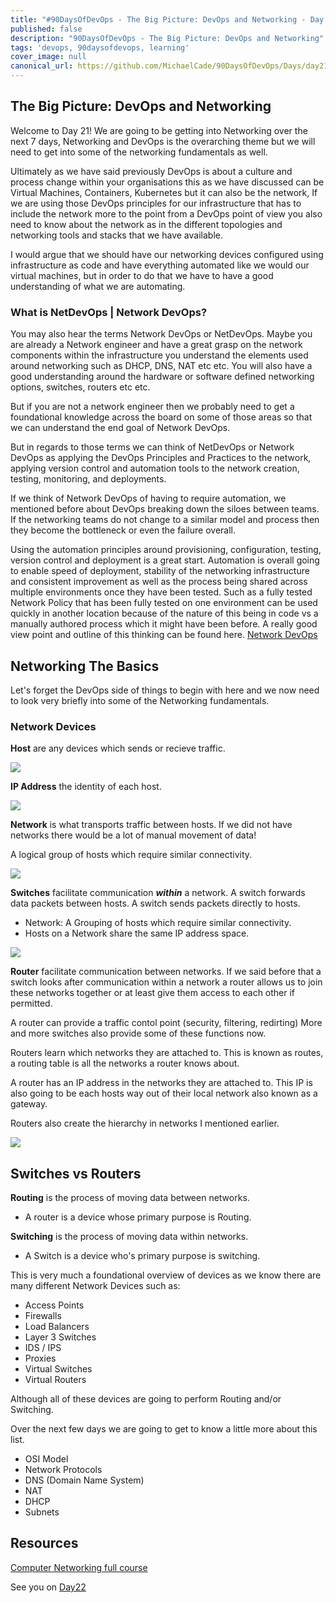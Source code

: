 ```yaml
---
title: "#90DaysOfDevOps - The Big Picture: DevOps and Networking - Day 21"
published: false
description: "90DaysOfDevOps - The Big Picture: DevOps and Networking"
tags: 'devops, 90daysofdevops, learning'
cover_image: null
canonical_url: https://github.com/MichaelCade/90DaysOfDevOps/Days/day21.md 
---
```

## The Big Picture: DevOps and Networking

Welcome to Day 21! We are going to be getting into Networking over the next 7 days, Networking and DevOps is the overarching theme but we will need to get into some of the networking fundamentals as well. 

Ultimately as we have said previously DevOps is about a culture and process change within your organisations this as we have discussed can be Virtual Machines, Containers, Kubernetes but it can also be the network, If we are using those DevOps principles for our infrastructure that has to include the network more to the point from a DevOps point of view you also need to know about the network as in the different topologies and networking tools and stacks that we have available. 

I would argue that we should have our networking devices configured using infrastructure as code and have everything automated like we would our virtual machines, but in order to do that we have to have a good understanding of what we are automating. 

### What is NetDevOps | Network DevOps?

You may also hear the terms Network DevOps or NetDevOps. Maybe you are already a Network engineer and have a great grasp on the network components within the infrastructure you understand the elements used around networking such as DHCP, DNS, NAT etc etc. You will also have a good understanding around the hardware or software defined networking options, switches, routers etc etc. 

But if you are not a network engineer then we probably need to get a foundational knowledge across the board on some of those areas so that we can understand the end goal of Network DevOps. 

But in regards to those terms we can think of NetDevOps or Network DevOps as applying the DevOps Principles and Practices to the network, applying version control and automation tools to the network creation, testing, monitoring, and deployments. 

If we think of Network DevOps of having to require automation, we mentioned before about DevOps breaking down the siloes between teams. If the networking teams do not change to a similar model and process then they become the bottleneck or even the failure overall. 

Using the automation principles around provisioning, configuration, testing, version control and deployment is a great start. Automation is overall going to enable speed of deployment, stability of the networking infrastructure and consistent improvement as well as the process being shared across multiple environments once they have been tested. Such as a fully tested Network Policy that has been fully tested on one environment can be used quickly in another location because of the nature of this being in code vs a manually authored process which it might have been before. 
A really good view point and outline of this thinking can be found here. [Network DevOps](https://www.thousandeyes.com/learning/techtorials/network-devops)

## Networking The Basics 

Let's forget the DevOps side of things to begin with here and we now need to look very briefly into some of the Networking fundamentals. 

### Network Devices 

**Host** are any devices which sends or recieve traffic. 

![](Images/Day21_Networking1.png)

**IP Address** the identity of each host. 

![](Images/Day21_Networking2.png)

**Network** is what transports traffic between hosts. If we did not have networks there would be a lot of manual movement of data! 

A logical group of hosts which require similar connectivity. 

![](Images/Day21_Networking3.png)

**Switches** facilitate communication ***within*** a network. A switch forwards data packets between hosts. A switch sends packets directly to hosts. 

- Network: A Grouping of hosts which require similar connectivity. 
- Hosts on a Network share the same IP address space. 

![](Images/Day21_Networking4.png)

**Router** facilitate communication between networks. If we said before that a switch looks after communication within a network a router allows us to join these networks together or at least give them access to each other if permitted. 

A router can provide a traffic contol point (security, filtering, redirting) More and more switches also provide some of these functions now. 

Routers learn which networks they are attached to. This is known as routes, a routing table is all the networks a router knows about. 

A router has an IP address in the networks they are attached to. This IP is also going to be each hosts way out of their local network also known as a gateway. 

Routers also create the hierarchy in networks I mentioned earlier. 

![](Images/Day21_Networking5.png)

## Switches vs Routers 

**Routing** is the process of moving data between networks. 
    
- A router is a device whose primary purpose is Routing.

**Switching** is the process of moving data within networks. 

- A Switch is a device who's primary purpose is switching. 

This is very much a foundational overview of devices as we know there are many different Network Devices such as: 

- Access Points 
- Firewalls 
- Load Balancers 
- Layer 3 Switches
- IDS / IPS 
- Proxies 
- Virtual Switches 
- Virtual Routers 

Although all of these devices are going to perform Routing and/or Switching. 

Over the next few days we are going to get to know a little more about this list. 

- OSI Model 
- Network Protocols 
- DNS (Domain Name System)
- NAT 
- DHCP
- Subnets 

## Resources 

[Computer Networking full course](https://www.youtube.com/watch?v=IPvYjXCsTg8)

See you on [Day22](day22.md)
